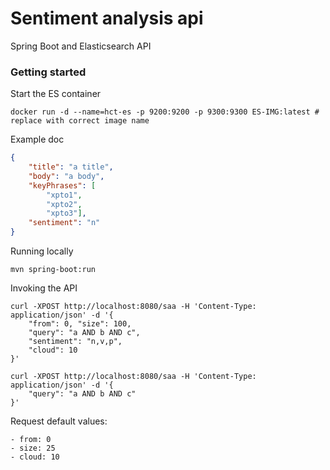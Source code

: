 # Sentiment analysis api

Spring Boot and Elasticsearch API


### Getting started

Start the ES container

```
docker run -d --name=hct-es -p 9200:9200 -p 9300:9300 ES-IMG:latest # replace with correct image name
```

Example doc

```json
{
    "title": "a title",
    "body": "a body",
    "keyPhrases": [
        "xpto1",
        "xpto2",
        "xpto3"],
    "sentiment": "n"
}
```

Running locally

```
mvn spring-boot:run
```

Invoking the API

```
curl -XPOST http://localhost:8080/saa -H 'Content-Type: application/json' -d '{
    "from": 0, "size": 100,
    "query": "a AND b AND c",
    "sentiment": "n,v,p",
    "cloud": 10
}'
```

```
curl -XPOST http://localhost:8080/saa -H 'Content-Type: application/json' -d '{
    "query": "a AND b AND c"
}'
```

Request default values:
```
- from: 0
- size: 25
- cloud: 10
```
